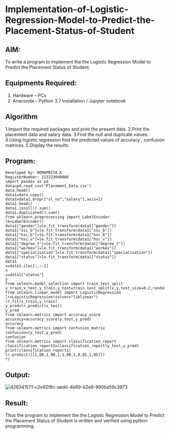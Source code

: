 # Implementation-of-Logistic-Regression-Model-to-Predict-the-Placement-Status-of-Student

## AIM:
To write a program to implement the the Logistic Regression Model to Predict the Placement Status of Student.

## Equipments Required:
1. Hardware – PCs
2. Anaconda – Python 3.7 Installation / Jupyter notebook

## Algorithm
1.Import the required packages and print the present data.
2.Print the placement data and salary data.
3.Find the null and duplicate values.
4.Using logistic regression find the predicted values of accuracy , confusion matrices.
5.Display the results.
## Program:
```
Developed by: HEMAPRIYA K
RegisterNumber: 212223040066
import pandas as pd
data=pd.read_csv('Placement_Data.csv')
data.head()
data1=data.copy()
data1=data1.drop(["sl_no","salary"],axis=1)
data1.head()
data1.isnull().sum()
data1.duplicated().sum()
from sklearn.preprocessing import LabelEncoder
le=LabelEncoder()
data1["gender"]=le.fit_transform(data1["gender"])
data1["ssc_b"]=le.fit_transform(data1["ssc_b"])
data1["hsc_b"]=le.fit_transform(data1["hsc_b"])
data1["hsc_s"]=le.fit_transform(data1["hsc_s"])
data1["degree_t"]=le.fit_transform(data1["degree_t"])
data1["workex"]=le.fit_transform(data1["workex"])
data1["specialisation"]=le.fit_transform(data1["specialisation"])
data1["status"]=le.fit_transform(data1["status"])
data1
x=data1.iloc[:,:-1]
x
y=data1["status"]
y
from sklearn.model_selection import train_test_split
x_train,x_test,y_train,y_test=train_test_split(x,y,test_size=0.2,random_state=0)
from sklearn.linear_model import LogisticRegression
lr=LogisticRegression(solver="liblinear")
lr.fit(x_train,y_train)
y_pred=lr.predict(x_test)
y_pred
from sklearn.metrics import accuracy_score
accuracy=accuracy_score(y_test,y_pred)
accuracy
from sklearn.metrics import confusion_matrix
confusion=(y_test,y_pred)
confusion
from sklearn.metrics import classification_report
classification_report1=classification_report(y_test,y_pred)
print(classification_report1)
lr.predict([[1,80,1,90,1,1,90,1,0,85,1,85]]) 
*/
```

## Output:

![426341571-c2e92f8c-aedd-4b69-b2e8-990ba56c3973](https://github.com/user-attachments/assets/0433004d-47e1-45d9-9679-79130f770540)


## Result:
Thus the program to implement the the Logistic Regression Model to Predict the Placement Status of Student is written and verified using python programming.

